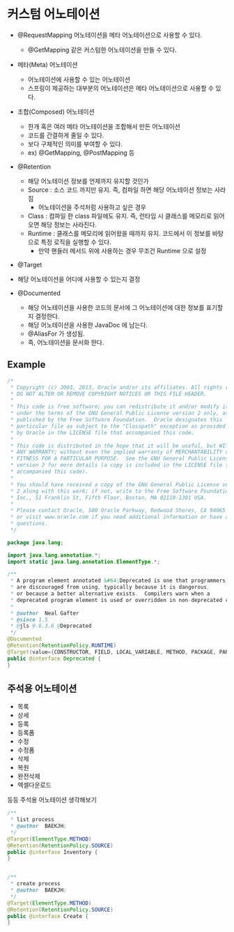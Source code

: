 # 커스텀 어노테이션

- @RequestMapping 어노테이션을 메타 어노테이션으로 사용할 수 있다.
  - @GetMapping 같은 커스텀한 어노테이션을 만들 수 있다.
  
- 메타(Meta) 어노테이션
  - 어노테이션에 사용할 수 있는 어노테이션
  - 스프링이 제공하는 대부분의 어노테이션은 메타 어노테이션으로 사용할 수 있다.
  
- 조합(Composed) 어노테이션
  - 한개 혹은 여러 메타 어노테이션을 조합해서 만든 어노테이션
  - 코드를 간결하게 줄일 수 있다.
  - 보다 구체적인 의미를 부여할 수 있다.
  - ex) @GetMapping, @PostMapping 등

- @Retention
  - 해당 어노테이션 정보를 언제까지 유지할 것인가
  - Source : 소스 코드 까지만 유지. 즉, 컴파일 하면 해당 어노테이션 정보는 사라짐
    - 어노테이션을 주석처럼 사용하고 싶은 경우
  - Class : 컴파일 한 class 파일에도 유지. 즉, 런타임 시 클래스를 메모리로 읽어오면 해당 정보는 사라진다.
  - Runtime : 클래스를 메모리에 읽어왔을 때까지 유지. 코드에서 이 정보를 바탕으로 특정 로직을 실행할 수 있다.
    - 만약 핸들러 메서드 위에 사용하는 경우 무조건 Runtime 으로 설정
 
 - @Target
  - 해당 어노테이션을 어디에 사용할 수 있는지 결정
  
- @Documented
  - 해당 어노테이션을 사용한 코드의 문서에 그 어노테이션에 대한 정보를 표기할지 결정한다.
  - 해당 어노테이션을 사용한 JavaDoc 에 남는다.
  - @AliasFor 가 생성됨.
  - 즉, 어노테이션을 문서화 한다.
  
## Example

```java
/*
 * Copyright (c) 2003, 2013, Oracle and/or its affiliates. All rights reserved.
 * DO NOT ALTER OR REMOVE COPYRIGHT NOTICES OR THIS FILE HEADER.
 *
 * This code is free software; you can redistribute it and/or modify it
 * under the terms of the GNU General Public License version 2 only, as
 * published by the Free Software Foundation.  Oracle designates this
 * particular file as subject to the "Classpath" exception as provided
 * by Oracle in the LICENSE file that accompanied this code.
 *
 * This code is distributed in the hope that it will be useful, but WITHOUT
 * ANY WARRANTY; without even the implied warranty of MERCHANTABILITY or
 * FITNESS FOR A PARTICULAR PURPOSE.  See the GNU General Public License
 * version 2 for more details (a copy is included in the LICENSE file that
 * accompanied this code).
 *
 * You should have received a copy of the GNU General Public License version
 * 2 along with this work; if not, write to the Free Software Foundation,
 * Inc., 51 Franklin St, Fifth Floor, Boston, MA 02110-1301 USA.
 *
 * Please contact Oracle, 500 Oracle Parkway, Redwood Shores, CA 94065 USA
 * or visit www.oracle.com if you need additional information or have any
 * questions.
 */

package java.lang;

import java.lang.annotation.*;
import static java.lang.annotation.ElementType.*;

/**
 * A program element annotated &#64;Deprecated is one that programmers
 * are discouraged from using, typically because it is dangerous,
 * or because a better alternative exists.  Compilers warn when a
 * deprecated program element is used or overridden in non-deprecated code.
 *
 * @author  Neal Gafter
 * @since 1.5
 * @jls 9.6.3.6 @Deprecated
 */
@Documented
@Retention(RetentionPolicy.RUNTIME)
@Target(value={CONSTRUCTOR, FIELD, LOCAL_VARIABLE, METHOD, PACKAGE, PARAMETER, TYPE})
public @interface Deprecated {
}
```

## 주석용 어노테이션

- 목록
- 상세
- 등록
- 등록폼
- 수정
- 수정폼
- 삭제
- 복원
- 완전삭제
- 엑셀다운로드 

등등 주석용 어노테이션 생각해보기

```java
/**
 * list process
 * @author  BAEKJH;
 */
@Target(ElementType.METHOD)
@Retention(RetentionPolicy.SOURCE)
public @interface Inventory {
}


/**
 * create process 
 * @author  BAEKJH;
 */
@Target(ElementType.METHOD)
@Retention(RetentionPolicy.SOURCE)
public @interface Create {
}
```
